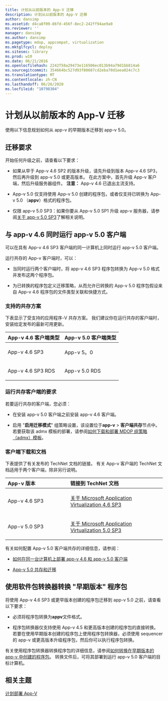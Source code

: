 ```yaml
---
title: 计划从以前版本的 App-V 迁移
description: 计划从以前版本的 App-V 迁移
author: dansimp
ms.assetid: d4ca8f09-86fd-456f-8ec2-242ff94ae9a0
ms.reviewer: ''
manager: dansimp
ms.author: dansimp
ms.pagetype: mdop, appcompat, virtualization
ms.mktglfcycl: deploy
ms.sitesec: library
ms.prod: w10
ms.date: 06/21/2016
ms.openlocfilehash: 2242f58a29473e116506ec013b94a79d1bb814a6
ms.sourcegitcommit: 354664bc527d93f80687cd2eba70d1eea024c7c3
ms.translationtype: MT
ms.contentlocale: zh-CN
ms.lasthandoff: 06/26/2020
ms.locfileid: "10798304"
---
```

# 计划从以前版本的 App-V 迁移


使用以下信息规划如何从 app-v 的早期版本迁移到 app-v 5.0。

## 迁移要求


开始任何升级之前，请查看以下要求：

-   如果从早于 App-v 4.6 SP2 的版本升级，请先升级到版本 App-v 4.6 SP3，然后再升级到 app-v 5.0 或更高版本。 在此方案中，首先升级 App-v 客户端，然后升级服务器组件。
**注意：** App-v 4.6 已退出主流支持。

-   App-v 5.0 仅支持使用 App-v 5.0 创建的程序包，或者仅支持已转换为 App-v 5.0 （**appv**）格式的程序包。

-   仅限 app-v 5.0 SP3：如果你要从 App-v 5.0 SP1 升级 app-v 服务器，请参阅[关于 app-v 5.0 SP3](about-app-v-50-sp3.md#bkmk-migrate-to-50sp3)了解相关说明。

## 与 app-v 4.6 同时运行 app-v 5.0 客户端


可以在具有 App-v 4.6 SP3 客户端的同一计算机上同时运行 app-v 5.0 客户端。

运行共存的 App-v 客户端时，可以：

-   当同时运行两个客户端时，将 app-v 4.6 SP3 程序包转换为 App-v 5.0 格式并发布这两个程序包。

-   为已转换的程序包定义迁移策略，从而允许已转换的 App-v 5.0 程序包假设来自 App-v 4.6 程序包的文件类型关联和快捷方式。

### 支持的共存方案

下表显示了受支持的应用程序-V 共存方案。 我们建议你在运行共存的客户端时，安装给定发布的最新可用更新。

<table>
<colgroup>
<col width="50%" />
<col width="50%" />
</colgroup>
<thead>
<tr class="header">
<th align="left">App-v 4.6 客户端类型</th>
<th align="left">App-v 5.0 客户端类型</th>
</tr>
</thead>
<tbody>
<tr class="odd">
<td align="left"><p>App-v 4.6 SP3</p></td>
<td align="left"><p>App-v 5。0</p></td>
</tr>
<tr class="even">
<td align="left"><p>App-v 4.6 SP3 RDS</p></td>
<td align="left"><p>App-v 5.0 RDS</p></td>
</tr>
</tbody>
</table>

 

### 运行共存客户端的要求

若要运行共存的客户端，您必须：

-   在安装 app-v 5.0 客户端之前安装 app-v 4.6 客户端。

-   启用 "**启用迁移模式**" 组策略设置，该设置位于**app-v** &gt; **客户端共存**节点中。 若要获取该 admx 模板的部署，请参阅[如何下载和部署 MDOP 组策略（admx）模板](https://technet.microsoft.com/library/dn659707.aspx)。

### 客户端下载和文档

下表提供了有关发布的 TechNet 文档的链接。 有关 App-v 客户端的 TechNet 文档适用于两个客户端，除非另行说明。

<table>
<colgroup>
<col width="33%" />
<col width="50%" />
</colgroup>
<thead>
<tr class="header">
<th align="left">App-v 版本</th>
<th align="left">链接到 TechNet 文档</th>
</tr>
</thead>
<tbody>
<tr class="odd">
<td align="left"><p>App-v 4.6 SP3</p></td>
<td align="left"><p><a href="https://technet.microsoft.com/library/dn511019.aspx" data-raw-source="[About Microsoft Application Virtualization 4.6 SP3](https://technet.microsoft.com/library/dn511019.aspx)">关于 Microsoft Application Virtualization 4.6 SP3</a></p></td>
</tr>
<tr class="even">
<td align="left"><p>App-v 5.0 SP3</p></td>
<td align="left"><p><a href="about-app-v-50-sp3.md" data-raw-source="[About Microsoft Application Virtualization 5.0 SP3](about-app-v-50-sp3.md)">关于 Microsoft Application Virtualization 5.0 SP3</a></p></td>
</tr>
</tbody>
</table>

 

有关如何配置 App-v 5.0 客户端共存的详细信息，请参阅：

-   [如何在同一台计算机上部署 app-v 4.6 和 app-v 5.0 客户端](how-to-deploy-the-app-v-46-and-the-app-v--50-client-on-the-same-computer.md)

-   [App-v 5.0 共存和迁移](https://technet.microsoft.com/windows/jj835811.aspx)

## <a href="" id="converting--previous-version--packages-using-the-package-converter-"></a>使用软件包转换器转换 "早期版本" 程序包


将使用 App-v 4.6 SP3 或更早版本创建的程序包迁移到 app-v 5.0 之前，请查看以下要求：

-   必须将程序包转换为**appv**文件格式。

-   程序包转换器仅支持使用 App-v 4.5 和更高版本创建的程序包的直接转换。 若要在使用早期版本创建的程序包上使用程序包转换器，必须使用 sequencer 的 app-v 或更高版本升级程序包，然后你可以执行程序包转换。

有关使用程序包转换器转换程序包的详细信息，请参阅[如何转换在早期版本的 app-v 中创建的程序包](how-to-convert-a-package-created-in-a-previous-version-of-app-v.md)。 转换文件后，可将其部署到运行 app-v 5.0 客户端的目标计算机。






## 相关主题


[计划部署 App-V](planning-to-deploy-app-v.md)

 

 





